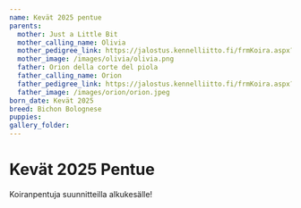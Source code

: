 ```yaml
---
name: Kevät 2025 pentue
parents:
  mother: Just a Little Bit
  mother_calling_name: Olivia
  mother_pedigree_link: https://jalostus.kennelliitto.fi/frmKoira.aspx?RekNo=FI13926/22&R=196
  mother_image: /images/olivia/olivia.png
  father: Orion della corte del piola
  father_calling_name: Orion
  father_pedigree_link: https://jalostus.kennelliitto.fi/frmKoira.aspx?RekNo=FI21208/22&R=196
  father_image: /images/orion/orion.jpeg
born_date: Kevät 2025
breed: Bichon Bolognese
puppies:
gallery_folder:
---
```


# Kevät 2025 Pentue

Koiranpentuja suunnitteilla alkukesälle!

<!--
name: Spring 2024 Litter
parents:
mother: Olivia
born_date: 2024-04-10
puppies:

- name: Bella
  sex: female
  color: white
  status: available
- name: Charlie
  sex: male
  color: white
  status: reserved
- name: Daisy
  sex: female
  color: white
  status: sold
  gallery_folder: /images/litters/spring-2024

---
-->
